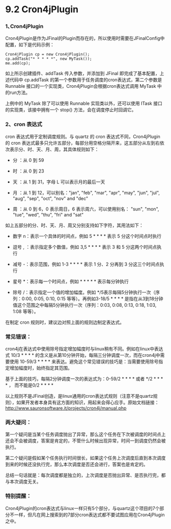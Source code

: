 # 9.2 Cron4jPlugin
### 1､Cron4jPlugin
Cron4jPlugin是作为JFinal的Plugin而存在的，所以使用时需要在JFinalConfig中配置，如下是代码示例：
````
Cron4jPlugin cp = new Cron4jPlugin();
cp.addTask("* * * * *", new MyTask());
me.add(cp);
````
如上所示创建插件、addTask 传入参数，并添加到 JFinal 即完成了基本配置，上述代码中 cp.addTask 的第一个参数用于任务调度的cron表达式，第二个参数是 Runnable 接口的一个实现类，Cron4jPlugin会根据cron表达式调用 MyTask 中的run方法。

上例中的 MyTask 除了可以使用 Runnable 实现类以外，还可以使用 ITask 接口的实现类，该接中拥有一个 stop() 方法，会在调度停止时回调它。

### 2、cron 表达式
cron 表达式用于定制调度规则。与 quartz 的 cron 表达式不同，Cron4jPlugin 的 cron 表达式最多只允许五部分，每部分用空格分隔开来，这五部分从左到右依次表示分、时、天、月、周，其具体规则如下：

- 分 ：从 0 到 59

- 时 ：从 0 到 23

- 天 ：从 1 到 31，字母 L 可以表示月的最后一天

- 月 ：从 1 到 12，可以别名："jan", "feb", "mar", "apr", "may", "jun", "jul", "aug", "sep", "oct", "nov" and "dec"

- 周 ：从 0 到 6，0 表示周日，6 表示周六，可以使用别名： "sun", "mon", "tue", "wed", "thu", "fri" and "sat"

如上五部分的分、时、天、月、周又分别支持如下字符，其用法如下：

- 数字 n：表示一个具体的时间点，例如 5 * * * * 表示 5 分这个时间点时执行

- 逗号 , ：表示指定多个数值，例如 3,5 * * * * 表示 3 和 5 分这两个时间点执行

- 减号 -：表示范围，例如 1-3 * * * * 表示 1 分、2 分再到 3 分这三个时间点执行

- 星号 *：表示每一个时间点，例如 * * * * * 表示每分钟执行

- 除号 /：表示指定一个值的增加幅度。例如 */5表示每隔5分钟执行一次（序列：0:00, 0:05, 0:10, 0:15 等等）。再例如3-18/5 * * * * 是指在从3到18分钟值这个范围之中每隔5分钟执行一次（序列：0:03, 0:08, 0:13, 0:18, 1:03, 1:08 等等）。

在制定 cron 规则时，建议边对照上面的规则边制定表达式。



### 常见错误：
cron4j在表达式中使用除号指定增加幅度时与linux稍有不同。例如在linux中表达式 10/3 * * * * 的含义是从第10分钟开始，每隔三分钟调度一次，而在cron4j中需要使用 10-59/3 * * * * 来表达。避免这个常见错误的技巧是：当需要使用除号指定增加幅度时，始终指定其范围。

基于上面的技巧，每隔2分钟调度一次的表达式为：0-59/2 * * * * 或者 */2 * * * * ， 而不能是0/2 * * * *

以上规则不是JFinal创造，是linux通用的cron表达式规则（注意不是quartz规则），如果开发者本身具有这方面的知识，用起来会得心应手。原始文档链接：http://www.sauronsoftware.it/projects/cron4j/manual.php



### 两大疑问：
第一个疑问是当某个任务调度抛出了异常，那么这个任务在下次被调度的时间点上还会不会被调度，答案是肯定的，不管什么时候出现异常，时间一到调度仍然会被执行。

第二个疑问是假如某个任务执行时间很长，如果这个任务上次调度后直到本次调度到来的时候还没执行完，那么本次调度是否还会进行，答案也是肯定的。

总结一句话就是：每次调度都是独立的，上次调度是否抛出异常、是否执行完，都与本次调度无关。



### 特别提醒：
Cron4jPlugin的cron表达式与linux一样只有5个部分，与quartz这个项目的7个部分不一样，但凡在网上搜索到的7部分cron表达式都不要试图应用在Cron4jPlugin之中。

